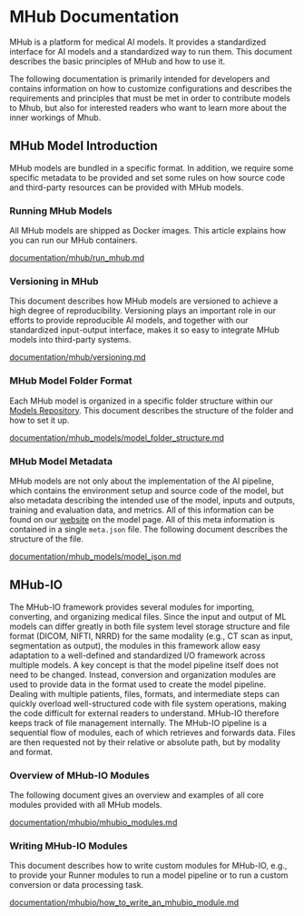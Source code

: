 # MHub Documentation

MHub is a platform for medical AI models. It provides a standardized interface for AI models and a standardized way to run them. This document describes the basic principles of MHub and how to use it.

The following documentation is primarily intended for developers and contains information on how to customize configurations and describes the requirements and principles that must be met in order to contribute models to Mhub, but also for interested readers who want to learn more about the inner workings of Mhub.

## MHub Model Introduction

MHub models are bundled in a specific format. In addition, we require some specific metadata to be provided and set some rules on how source code and third-party resources can be provided with MHub models.

### Running MHub Models

All MHub models are shipped as Docker images. This article explains how you can run our MHub containers.

[documentation/mhub/run_mhub.md](documentation/mhub/run_mhub.md)

### Versioning in MHub

This document describes how MHub models are versioned to achieve a high degree of reproducibility.
Versioning plays an important role in our efforts to provide reproducible AI models, and together with our standardized input-output interface, makes it so easy to integrate MHub models into third-party systems.

[documentation/mhub/versioning.md](documentation/mhub/versioning.md)

### MHub Model Folder Format

Each MHub model is organized in a specific folder structure within our  [Models Repository](https://github.com/MHubAI/models/). This document describes the structure of the folder and how to set it up.

[documentation/mhub_models/model_folder_structure.md](documentation/mhub_models/model_folder_structure.md)

### MHub Model Metadata

MHub models are not only about the implementation of the AI pipeline, which contains the environment setup and source code of the model, but also metadata describing the intended use of the model, inputs and outputs, training and evaluation data, and metrics. All of this information can be found on our [website](https://mhub.ai) on the model page. All of this meta information is contained in a single `meta.json` file.
The following document describes the structure of the file.

[documentation/mhub_models/model_json.md](documentation/mhub_models/model_json.md)

## MHub-IO

The MHub-IO framework provides several modules for importing, converting, and organizing medical files. Since the input and output of ML models can differ greatly in both file system level storage structure and file format (DICOM, NIFTI, NRRD) for the same modality (e.g., CT scan as input, segmentation as output), the modules in this framework allow easy adaptation to a well-defined and standardized I/O framework across multiple models. A key concept is that the model pipeline itself does not need to be changed. Instead, conversion and organization modules are used to provide data in the format used to create the model pipeline. Dealing with multiple patients, files, formats, and intermediate steps can quickly overload well-structured code with file system operations, making the code difficult for external readers to understand. MHub-IO therefore keeps track of file management internally. The MHub-IO pipeline is a sequential flow of modules, each of which retrieves and forwards data. Files are then requested not by their relative or absolute path, but by modality and format.

### Overview of MHub-IO Modules

The following document gives an overview and examples of all core modules provided with all MHub models.

[documentation/mhubio/mhubio_modules.md](documentation/mhubio/mhubio_modules.md)

### Writing MHub-IO Modules

This document describes how to write custom modules for MHub-IO, e.g., to provide your Runner modules to run a model pipeline or to run a custom conversion or data processing task.

[documentation/mhubio/how_to_write_an_mhubio_module.md](documentation/mhubio/how_to_write_an_mhubio_module.md)
